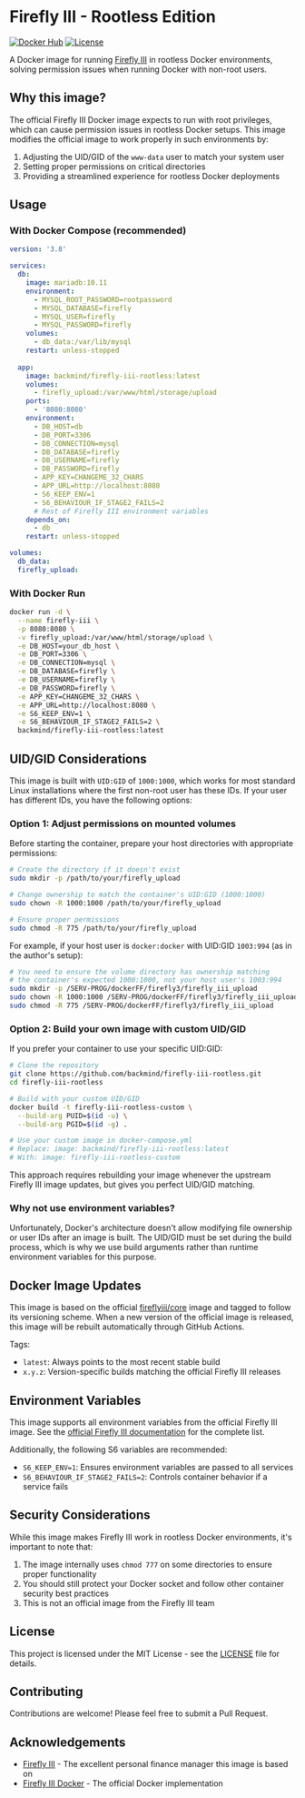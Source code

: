 # Firefly III - Rootless Edition

[![Docker Hub](https://img.shields.io/docker/pulls/backmind/firefly-iii-rootless)](https://hub.docker.com/r/backmind/firefly-iii-rootless)
[![License](https://img.shields.io/github/license/backmind/firefly-iii-rootless)](https://github.com/backmind/firefly-iii-rootless/blob/main/LICENSE)

A Docker image for running [Firefly III](https://www.firefly-iii.org/) in rootless Docker environments, solving permission issues when running Docker with non-root users.

## Why this image?

The official Firefly III Docker image expects to run with root privileges, which can cause permission issues in rootless Docker setups. This image modifies the official image to work properly in such environments by:

1. Adjusting the UID/GID of the `www-data` user to match your system user
2. Setting proper permissions on critical directories
3. Providing a streamlined experience for rootless Docker deployments

## Usage

### With Docker Compose (recommended)

```yaml
version: '3.8'

services:
  db:
    image: mariadb:10.11
    environment:
      - MYSQL_ROOT_PASSWORD=rootpassword
      - MYSQL_DATABASE=firefly
      - MYSQL_USER=firefly
      - MYSQL_PASSWORD=firefly
    volumes:
      - db_data:/var/lib/mysql
    restart: unless-stopped
    
  app:
    image: backmind/firefly-iii-rootless:latest
    volumes:
      - firefly_upload:/var/www/html/storage/upload
    ports:
      - '8080:8080'
    environment:
      - DB_HOST=db
      - DB_PORT=3306
      - DB_CONNECTION=mysql
      - DB_DATABASE=firefly
      - DB_USERNAME=firefly
      - DB_PASSWORD=firefly
      - APP_KEY=CHANGEME_32_CHARS
      - APP_URL=http://localhost:8080
      - S6_KEEP_ENV=1
      - S6_BEHAVIOUR_IF_STAGE2_FAILS=2
      # Rest of Firefly III environment variables
    depends_on:
      - db
    restart: unless-stopped

volumes:
  db_data:
  firefly_upload:
```

### With Docker Run

```bash
docker run -d \
  --name firefly-iii \
  -p 8080:8080 \
  -v firefly_upload:/var/www/html/storage/upload \
  -e DB_HOST=your_db_host \
  -e DB_PORT=3306 \
  -e DB_CONNECTION=mysql \
  -e DB_DATABASE=firefly \
  -e DB_USERNAME=firefly \
  -e DB_PASSWORD=firefly \
  -e APP_KEY=CHANGEME_32_CHARS \
  -e APP_URL=http://localhost:8080 \
  -e S6_KEEP_ENV=1 \
  -e S6_BEHAVIOUR_IF_STAGE2_FAILS=2 \
  backmind/firefly-iii-rootless:latest
```

## UID/GID Considerations

This image is built with `UID:GID` of `1000:1000`, which works for most standard Linux installations where the first non-root user has these IDs. If your user has different IDs, you have the following options:

### Option 1: Adjust permissions on mounted volumes

Before starting the container, prepare your host directories with appropriate permissions:

```bash
# Create the directory if it doesn't exist
sudo mkdir -p /path/to/your/firefly_upload

# Change ownership to match the container's UID:GID (1000:1000)
sudo chown -R 1000:1000 /path/to/your/firefly_upload

# Ensure proper permissions
sudo chmod -R 775 /path/to/your/firefly_upload
```

For example, if your host user is `docker:docker` with UID:GID `1003:994` (as in the author's setup):

```bash
# You need to ensure the volume directory has ownership matching 
# the container's expected 1000:1000, not your host user's 1003:994
sudo mkdir -p /SERV-PROG/dockerFF/firefly3/firefly_iii_upload
sudo chown -R 1000:1000 /SERV-PROG/dockerFF/firefly3/firefly_iii_upload
sudo chmod -R 775 /SERV-PROG/dockerFF/firefly3/firefly_iii_upload
```

### Option 2: Build your own image with custom UID/GID

If you prefer your container to use your specific UID:GID:

```bash
# Clone the repository
git clone https://github.com/backmind/firefly-iii-rootless.git
cd firefly-iii-rootless

# Build with your custom UID/GID
docker build -t firefly-iii-rootless-custom \
  --build-arg PUID=$(id -u) \
  --build-arg PGID=$(id -g) .

# Use your custom image in docker-compose.yml
# Replace: image: backmind/firefly-iii-rootless:latest
# With: image: firefly-iii-rootless-custom
```

This approach requires rebuilding your image whenever the upstream Firefly III image updates, but gives you perfect UID/GID matching.

### Why not use environment variables?

Unfortunately, Docker's architecture doesn't allow modifying file ownership or user IDs after an image is built. The UID/GID must be set during the build process, which is why we use build arguments rather than runtime environment variables for this purpose.

## Docker Image Updates

This image is based on the official [fireflyiii/core](https://hub.docker.com/r/fireflyiii/core) image and tagged to follow its versioning scheme. When a new version of the official image is released, this image will be rebuilt automatically through GitHub Actions.

Tags:
- `latest`: Always points to the most recent stable build
- `x.y.z`: Version-specific builds matching the official Firefly III releases

## Environment Variables

This image supports all environment variables from the official Firefly III image. See the [official Firefly III documentation](https://docs.firefly-iii.org/firefly-iii/advanced-installation/docker/) for the complete list.

Additionally, the following S6 variables are recommended:
- `S6_KEEP_ENV=1`: Ensures environment variables are passed to all services
- `S6_BEHAVIOUR_IF_STAGE2_FAILS=2`: Controls container behavior if a service fails

## Security Considerations

While this image makes Firefly III work in rootless Docker environments, it's important to note that:

1. The image internally uses `chmod 777` on some directories to ensure proper functionality
2. You should still protect your Docker socket and follow other container security best practices
3. This is not an official image from the Firefly III team

## License

This project is licensed under the MIT License - see the [LICENSE](LICENSE) file for details.

## Contributing

Contributions are welcome! Please feel free to submit a Pull Request.

## Acknowledgements

- [Firefly III](https://www.firefly-iii.org/) - The excellent personal finance manager this image is based on
- [Firefly III Docker](https://github.com/firefly-iii/docker) - The official Docker implementation
